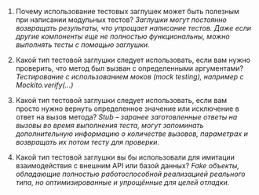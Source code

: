 1)  Почему использование тестовых заглушек может быть полезным при написании модульных тестов?
_Заглушки  могут постоянно возвращать результаты, что упрощает написание тестов. Даже если другие компоненты еще не полностью функциональны,  можно выполнять тесты с помощью заглушки._

3) Какой тип тестовой заглушки следует использовать, если вам нужно проверить, что метод был вызван с определенными аргументами?
_Тестирование с использованием моков (mock testing), например с Mockito.verify(…)_

4) Какой тип тестовой заглушки следует использовать, если вам просто нужно вернуть определенное значение или исключение в ответ на вызов метода?
_Stub – заранее заготовленные ответы на вызовы во время выполнения теста, могут запоминать дополнительную информацию о количестве вызовов, параметрах и возвращать их потом тесту для проверки._

5) Какой тип тестовой заглушки вы бы использовали для имитации  взаимодействия с внешним API или базой данных?
_Fake объекты, обладающие полностью работоспособной реализацией реального типа, но оптимизированные и упрощённые для целей отладки._

